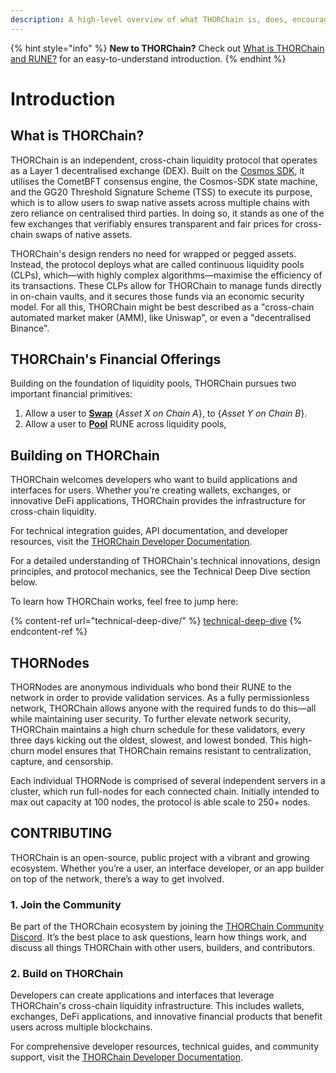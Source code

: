 ```yaml
---
description: A high-level overview of what THORChain is, does, encourages, and pursues.
---
```


{% hint style="info" %}
**New to THORChain?** Check out [What is THORChain and RUNE?](what-is-thorchain-and-rune.md) for an easy-to-understand introduction.
{% endhint %}

# Introduction

## What is THORChain?

THORChain is an independent, cross-chain liquidity protocol that operates as a Layer 1 decentralised exchange (DEX). Built on the [Cosmos SDK](https://docs.cosmos.network), it utilises the CometBFT consensus engine, the Cosmos-SDK state machine, and the GG20 Threshold Signature Scheme (TSS) to execute its purpose, which is to allow users to swap native assets across multiple chains with zero reliance on centralised third parties. In doing so, it stands as one of the few exchanges that verifiably ensures transparent and fair prices for cross-chain swaps of native assets.

THORChain's design renders no need for wrapped or pegged assets. Instead, the protocol deploys what are called continuous liquidity pools (CLPs), which—with highly complex algorithms—maximise the efficiency of its transactions. These CLPs allow for THORChain to manage funds directly in on-chain vaults, and it secures those funds via an economic security model. For all this, THORChain might be best described as a "cross-chain automated market maker (AMM), like Uniswap", or even a "decentralised Binance".

## THORChain's Financial Offerings

Building on the foundation of liquidity pools, THORChain pursues two important financial primitives:

1. Allow a user to [**Swap**](thorchain-finance/continuous-liquidity-pools.md) {_Asset X on Chain A_}, to {_Asset Y on Chain B_}.
2. Allow a user to [**Pool**](thorchain-finance/runepool.md) RUNE across liquidity pools,

## Building on THORChain

THORChain welcomes developers who want to build applications and interfaces for users. Whether you're creating wallets, exchanges, or innovative DeFi applications, THORChain provides the infrastructure for cross-chain liquidity.

For technical integration guides, API documentation, and developer resources, visit the [THORChain Developer Documentation](https://dev.thorchain.org/).

For a detailed understanding of THORChain's technical innovations, design principles, and protocol mechanics, see the Technical Deep Dive section below.

To learn how THORChain works, feel free to jump here:

{% content-ref url="technical-deep-dive/" %}
[technical-deep-dive](technical-deep-dive/)
{% endcontent-ref %}

## THORNodes

THORNodes are anonymous individuals who bond their RUNE to the network in order to provide validation services. As a fully permissionless network, THORChain allows anyone with the required funds to do this—all while maintaining user security. To further elevate network security, THORChain maintains a high churn schedule for these validators, every three days kicking out the oldest, slowest, and lowest bonded. This high-churn model ensures that THORChain remains resistant to centralization, capture, and censorship.

Each individual THORNode is comprised of several independent servers in a cluster, which run full-nodes for each connected chain. Initially intended to max out capacity at 100 nodes, the protocol is able scale to 250+ nodes.

## CONTRIBUTING

THORChain is an open-source, public project with a vibrant and growing ecosystem. Whether you’re a user, an interface developer, or an app builder on top of the network, there’s a way to get involved.

### 1. Join the Community

Be part of the THORChain ecosystem by joining the [THORChain Community Discord](https://discord.com/invite/c4EhDZdFMA). It’s the best place to ask questions, learn how things work, and discuss all things THORChain with other users, builders, and contributors.

### 2. Build on THORChain

Developers can create applications and interfaces that leverage THORChain's cross-chain liquidity infrastructure. This includes wallets, exchanges, DeFi applications, and innovative financial products that benefit users across multiple blockchains.

For comprehensive developer resources, technical guides, and community support, visit the [THORChain Developer Documentation](https://dev.thorchain.org/).
